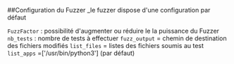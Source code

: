 ##Configuration du Fuzzer
_le fuzzer dispose d'une configuration par défaut

`FuzzFactor` : possibilité d'augmenter ou réduire le la puissance du Fuzzer
`nb_tests` : nombre de tests à effectuer
`fuzz_output` = chemin de destination des fichiers modifiés
`list_files` = listes des fichiers soumis au test
`list_apps` =['/usr/bin/python3'] (par défaut) 
